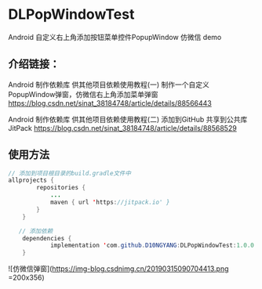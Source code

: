 # DLPopWindowTest
Android 自定义右上角添加按钮菜单控件PopupWindow 仿微信 demo

## 介绍链接：

Android 制作依赖库 供其他项目依赖使用教程(一) 制作一个自定义PopupWindow弹窗，仿微信右上角添加菜单弹窗
https://blog.csdn.net/sinat_38184748/article/details/88566443

Android 制作依赖库 供其他项目依赖使用教程(二) 添加到GitHub 共享到公共库JitPack
https://blog.csdn.net/sinat_38184748/article/details/88568529

## 使用方法
```java
// 添加到项目根目录的build.gradle文件中
allprojects {
		repositories {
			...
			maven { url 'https://jitpack.io' }
		}
	}
```

```java
   // 添加依赖
	dependencies {
	        implementation 'com.github.D10NGYANG:DLPopWindowTest:1.0.0'
	}
```
![仿微信弹窗](https://img-blog.csdnimg.cn/20190315090704413.png =200x356)
